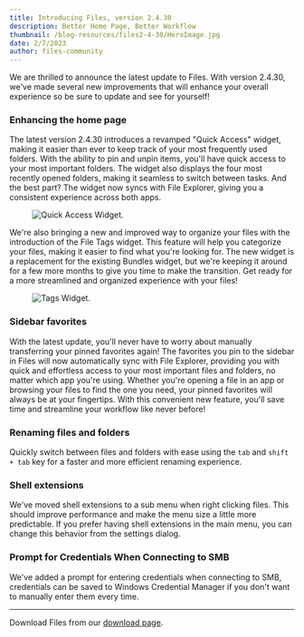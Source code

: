 ```yaml
---
title: Introducing Files, version 2.4.30
description: Better Home Page, Better Workflow
thumbnail: /blog-resources/files2-4-30/HeroImage.jpg
date: 2/7/2023
author: files-community
---
```


We are thrilled to announce the latest update to Files. With version 2.4.30, we've made several new improvements that will enhance your overall experience so be sure to update and see for yourself!


### Enhancing the home page
The latest version 2.4.30 introduces a revamped "Quick Access" widget, making it easier than ever to keep track of your most frequently used folders. With the ability to pin and unpin items, you'll have quick access to your most important folders. The widget also displays the four most recently opened folders, making it seamless to switch between tasks. And the best part? The widget now syncs with File Explorer, giving you a consistent experience across both apps.
<figure>
    <img src="/blog-resources/files2-4-30/QuickAccess.png" alt="Quick Access Widget." />
</figure>

We're also bringing a new and improved way to organize your files with the introduction of the File Tags widget. This feature will help you categorize your files, making it easier to find what you're looking for. The new widget is a replacement for the existing Bundles widget, but we're keeping it around for a few more months to give you time to make the transition. Get ready for a more streamlined and organized experience with your files!
<figure>
    <img src="/blog-resources/files2-4-30/Tags.png" alt="Tags Widget." />
</figure>

### Sidebar favorites
With the latest update, you'll never have to worry about manually transferring your pinned favorites again! The favorites you pin to the sidebar in Files will now automatically sync with File Explorer, providing you with quick and effortless access to your most important files and folders, no matter which app you're using. Whether you're opening a file in an app or browsing your files to find the one you need, your pinned favorites will always be at your fingertips. With this convenient new feature, you'll save time and streamline your workflow like never before!

### Renaming files and folders
Quickly switch between files and folders with ease using the `tab` and `shift + tab` key for a faster and more efficient renaming experience.

### Shell extensions
We've moved shell extensions to a sub menu when right clicking files. This should improve performance and make the menu size a little more predictable. If you prefer having shell extensions in the main menu, you can change this behavior from the settings dialog.

### Prompt for Credentials When Connecting to SMB
We've added a prompt for entering credentials when connecting to SMB, credentials can be saved to Windows Credential Manager if you don't want to manually enter them every time.


---
Download Files from our [download page](/download/).
